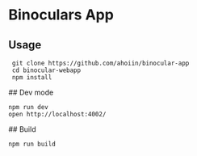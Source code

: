 # Binoculars App

## Usage

     git clone https://github.com/ahoiin/binocular-app
     cd binocular-webapp
     npm install


## Dev mode 

    npm run dev
    open http://localhost:4002/
  

## Build 

    npm run build
